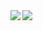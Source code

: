 <img align="left" src="https://github-readme-stats.vercel.app/api?username=b1018043&show_icons=true" />
<img align="left" src="https://github-readme-stats.vercel.app/api/top-langs/?username=b1018043" />

<!--
**b1018043/b1018043** is a ✨ _special_ ✨ repository because its `README.md` (this file) appears on your GitHub profile.

Here are some ideas to get you started:

- 🔭 I’m currently working on ...
- 🌱 I’m currently learning ...
- 👯 I’m looking to collaborate on ...
- 🤔 I’m looking for help with ...
- 💬 Ask me about ...
- 📫 How to reach me: ...
- 😄 Pronouns: ...
- ⚡ Fun fact: ...
-->
